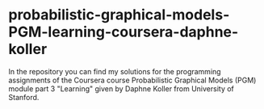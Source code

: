 # probabilistic-graphical-models-PGM-learning-coursera-daphne-koller

In the repository you can find my solutions for the programming assignments of the Coursera course Probabilistic Graphical Models (PGM) module part 3 "Learning" given by Daphne Koller from University of Stanford.
